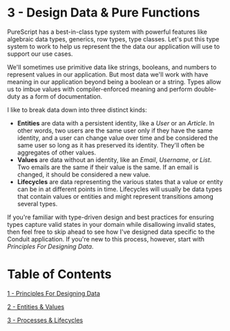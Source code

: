 # 3 - Design Data & Pure Functions

PureScript has a best-in-class type system with powerful features like algebraic data types, generics, row types, type classes. Let's put this type system to work to help us represent the the data our application will use to support our use cases.

We'll sometimes use primitive data like strings, booleans, and numbers to represent values in our application. But most data we'll work with have meaning in our application beyond being a boolean or a string. Types allow us to imbue values with compiler-enforced meaning and perform double-duty as a form of documentation.

I like to break data down into three distinct kinds:

- **Entities** are data with a persistent identity, like a *User* or an *Article*. In other words, two users are the same user only if they have the same identity, and a user can change value over time and be considered the same user so long as it has preserved its identity. They'll often be aggregates of other values.
- **Values** are data without an identity, like an *Email*, *Username*, or *List*. Two emails are the same if their value is the same. If an email is changed, it should be considered a new value.
- **Lifecycles** are data representing the various states that a value or entity can be in at different points in time. Lifecycles will usually be data types that contain values or entities  and might represent transitions among several types.

If you're familiar with type-driven design and best practices for ensuring types capture valid states in your domain while disallowing invalid states, then feel free to skip ahead to see how I've designed data specific to the Conduit application. If you're new to this process, however, start with *Principles For Designing Data*.

# Table of Contents

[1 - Principles For Designing Data](./1-Principles-For-Designing-Data-efcdf83a-d352-409e-b730-2f26e5662a15.md)

[2 - Entities & Values](./2-Entities-Values-3c7969c9-be1c-44a2-b5d4-bfee2af6ea0e.md)

[3 - Processes & Lifecycles](./3-Processes-Lifecycles-0448fcb5-84d2-4b74-a385-a5ae4cd92a93.md)